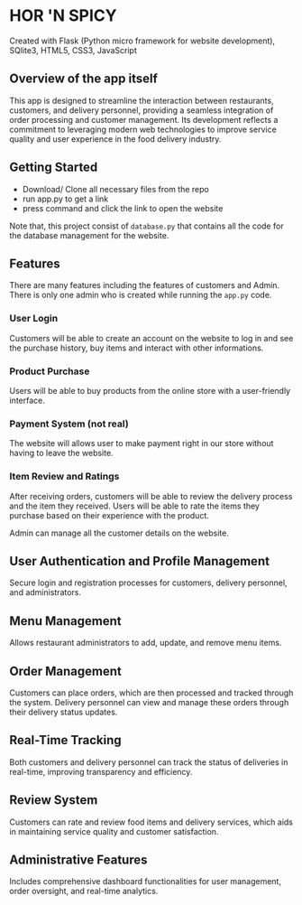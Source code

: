 # HOR 'N SPICY 
Created with Flask (Python micro framework for website development), SQlite3, HTML5, CSS3, JavaScript

## Overview of the app itself
This app is designed to streamline the interaction between restaurants, customers, and delivery personnel, providing a seamless integration of order processing and customer management. Its development reflects a commitment to leveraging modern web technologies to improve service quality and user experience in the food delivery industry.

## Getting Started
 - Download/ Clone all necessary files from the repo
 - run app.py to get a link
 - press command and click the link to open the website

Note that, this project consist of `database.py` that contains all the code for the database management for the website.

## Features
There are many features including the features of customers and Admin. There is only one admin who is created while running the `app.py` code. 
### User Login
Customers will be able to create an account on the website to log in and see the purchase history, buy items and interact with other informations.

### Product Purchase
Users will be able to buy products from the online store with a user-friendly interface.

### Payment System (not real)
The website will allows user to make payment right in our store without having to leave the website.

### Item Review and Ratings
After receiving orders, customers will be able to review the delivery process and the item they received. Users will be able to rate the items they purchase based on their experience with the product.

Admin can manage all the customer details on the website.

## User Authentication and Profile Management
Secure login and registration processes for customers, delivery personnel, and administrators.

## Menu Management
Allows restaurant administrators to add, update, and remove menu items.

## Order Management
 Customers can place orders, which are then processed and tracked through the system. Delivery personnel can view and manage these orders through their delivery status updates.

## Real-Time Tracking
Both customers and delivery personnel can track the status of deliveries in real-time, improving transparency and efficiency.

## Review System
 Customers can rate and review food items and delivery services, which aids in maintaining service quality and customer satisfaction.

## Administrative Features
Includes comprehensive dashboard functionalities for user management, order oversight, and real-time analytics.



